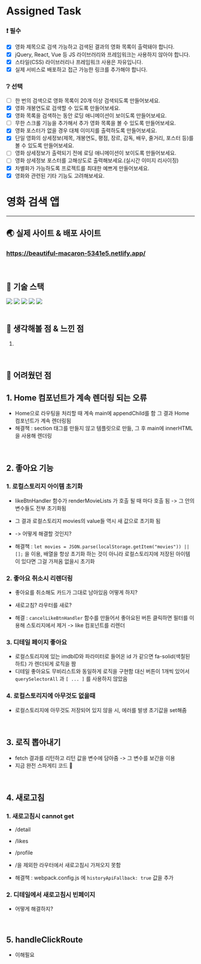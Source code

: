 # Assigned Task

### ❗ 필수

- [x] 영화 제목으로 검색 가능하고 검색된 결과의 영화 목록이 출력돼야 합니다.
- [x] jQuery, React, Vue 등 JS 라이브러리와 프레임워크는 사용하지 않아야 합니다.
- [x] 스타일(CSS) 라이브러리나 프레임워크 사용은 자유입니다.
- [x] 실제 서비스로 배포하고 접근 가능한 링크를 추가해야 합니다.

### ❔ 선택

- [ ] 한 번의 검색으로 영화 목록이 20개 이상 검색되도록 만들어보세요.
- [x] 영화 개봉연도로 검색할 수 있도록 만들어보세요.
- [x] 영화 목록을 검색하는 동안 로딩 애니메이션이 보이도록 만들어보세요.
- [ ] 무한 스크롤 기능을 추가해서 추가 영화 목록을 볼 수 있도록 만들어보세요.
- [x] 영화 포스터가 없을 경우 대체 이미지를 출력하도록 만들어보세요.
- [x] 단일 영화의 상세정보(제목, 개봉연도, 평점, 장르, 감독, 배우, 줄거리, 포스터 등)를 볼 수 있도록 만들어보세요.
- [ ] 영화 상세정보가 출력되기 전에 로딩 애니메이션이 보이도록 만들어보세요.
- [ ] 영화 상세정보 포스터를 고해상도로 출력해보세요.(실시간 이미지 리사이징)
- [x] 차별화가 가능하도록 프로젝트를 최대한 예쁘게 만들어보세요.
- [x] 영화와 관련된 기타 기능도 고려해보세요.

# 영화 검색 앱

---

## 🌏 실제 사이트 & 배포 사이트

<h3><a href="https://beautiful-macaron-5341e5.netlify.app/">https://beautiful-macaron-5341e5.netlify.app/</a></h3>

<br/>

## 🔧 기술 스택

<div>
  
<img src="https://img.shields.io/badge/html5-E34F26?style=for-the-badge&logo=html5&logoColor=white">
<img src="https://img.shields.io/badge/css-1572B6?style=for-the-badge&logo=css3&logoColor=white">
<img src="https://img.shields.io/badge/javascript-F7DF1E?style=for-the-badge&logo=javascript&logoColor=black">
<img src="https://img.shields.io/badge/webpack-%238DD6F9.svg?style=for-the-badge&logo=webpack&logoColor=black">
<img src="https://img.shields.io/badge/tailwindcss-%2338B2AC.svg?style=for-the-badge&logo=tailwind-css&logoColor=white">
  
</div>

<br/>

## 💭 생각해볼 점 & 느낀 점

1.

<br/>

## 💭 어려웠던 점

## 1. Home 컴포넌트가 계속 렌더링 되는 오류

- Home으로 라우팅을 처리할 때 계속 main에 appendChild를 함 그 결과 Home 컴포넌트가 계속 렌더링됨
- 해결책 : section 태그를 만들지 않고 템플릿으로 만듦, 그 후 main에 innerHTML을 사용해 렌더링

<br>

## 2. 좋아요 기능

### 1. 로컬스토리지 아이템 초기화

- likeBtnHandler 함수가 renderMovieLists 가 호출 될 때 마다 호출 됨 -> 그 안의 변수들도 전부 초기화됨
- 그 결과 로컬스토리지 movies의 value들 역시 새 값으로 초기화 됨

- -> 어떻게 해결할 것인지?
- 해결책 : `let movies = JSON.parse(localStorage.getItem("movies")) || [];` 을 이용, 배열을 항상 초기화 하는 것이 아니라 로컬스토리지에 저장된 아이템이 있다면 그걸 가져옴 없을시 초기화

### 2. 좋아요 취소시 리렌더링

- 좋아요를 취소해도 카드가 그대로 남아있음 어떻게 하지?
- 새로고침? 라우터를 새로?

- 해결 : `cancelLikeBtnHandler` 함수를 만들어서 좋아요된 버튼 클릭하면 필터를 이용해 스토리지에서 제거 -> like 컴포넌트를 리렌더

### 3. 디테일 페이지 좋아요

- 로컬스토리지에 있는 imdbID와 파라미터로 들어온 id 가 같으면 fa-solid(색칠된 하트) 가 렌더되게 로직을 짬
- 디테일 좋아요도 무비리스트와 동일하게 로직을 구현함 대신 버튼이 1개씩 있어서 `querySelectorAll` 과 `[ ... ]` 를 사용하지 않았음

### 4. 로컬스토리지에 아무것도 없을때

- 로컬스토리지에 아무것도 저장되어 있지 않을 시, 에러를 발생 초기값을 set해줌

<br>

## 3. 로직 뽑아내기

- fetch 결과를 리턴하고 리턴 값을 변수에 담아줌 -> 그 변수를 보간을 이용
- 지금 완전 스파게티 코드 🍝

<br>

## 4. 새로고침

### 1. 새로고침시 cannot get

- /detail
- /likes
- /profile
- /을 제외한 라우터에서 새로고침시 가져오지 못함

- 해결책 : webpack.config.js 에 `historyApiFallback: true` 값을 추가

### 2. 디테일에서 새로고침시 빈페이지

- 어떻게 해결하지?

<br>

## 5. handleClickRoute

- 이해필요

<br>
